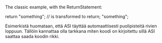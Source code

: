 The classic example, with the ReturnStatement:

return 
  "something";
// is transformed to
return;
  "something";


Esimerkistä huomataan, että ASI täyttää automaattisesti puolipisteitä
rivien loppuun. Tällöin kannattaa olla tarkkana miten koodi on kirjoitettu
sillä ASI saattaa saada koodin rikki.
